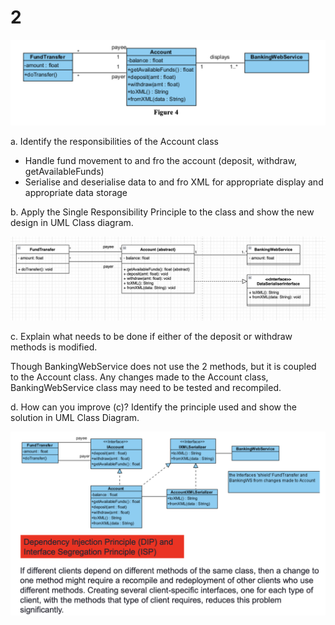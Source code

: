 # 2

![img](assets/Screenshot%202022-11-18%20at%209.39.32%20PM.png)

a. Identify the responsibilities of the Account class

- Handle fund movement to and fro the account (deposit, withdraw, getAvailableFunds)
- Serialise and deserialise data to and fro XML for appropriate display and appropriate data storage

b. Apply the Single Responsibility Principle to the class and show the new design in UML Class diagram. 

![img](assets/Screenshot%202022-11-18%20at%209.45.40%20PM.png)

c. Explain what needs to be done if either of the deposit or withdraw methods is modified.

Though BankingWebService does not use the 2 methods, but it is coupled to the Account class. Any changes made to the Account class,
BankingWebService class may need to be tested and recompiled.

d. How can you improve (c)? Identify the principle used and show the solution in UML Class Diagram.

![img](assets/Screenshot%202022-11-18%20at%209.53.13%20PM.png)
